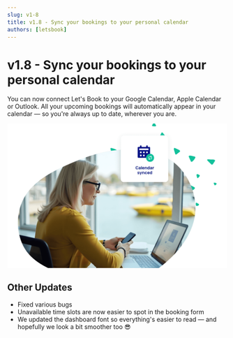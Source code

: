 ```yaml
---
slug: v1-8
title: v1.8 - Sync your bookings to your personal calendar
authors: [letsbook]
---
```


# v1.8 - Sync your bookings to your personal calendar

You can now connect Let's Book to your Google Calendar, Apple Calendar or Outlook. All your upcoming bookings will automatically appear in your calendar — so you're always up to date, wherever you are.

![Calendar sync](./calendar-sync.png)

## Other Updates

- Fixed various bugs
- Unavailable time slots are now easier to spot in the booking form
- We updated the dashboard font so everything's easier to read — and hopefully we look a bit smoother too 😎
